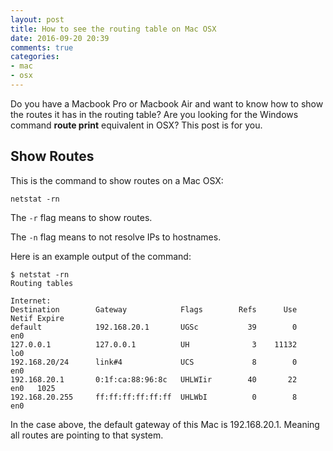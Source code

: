 ```yaml
---
layout: post
title: How to see the routing table on Mac OSX
date: 2016-09-20 20:39
comments: true
categories:
- mac
- osx
---
```

Do you have a Macbook Pro or Macbook Air and want to know how to show the routes it has in the routing table? Are you looking for the Windows command **route print** equivalent in OSX? This post is for you.

## Show Routes

This is the command to show routes on a Mac OSX:

```
netstat -rn
```

The `-r` flag means to show routes.

The `-n` flag means to not resolve IPs to hostnames.


Here is an example output of the command:

```
$ netstat -rn
Routing tables

Internet:
Destination        Gateway            Flags        Refs      Use   Netif Expire
default            192.168.20.1       UGSc           39        0     en0
127.0.0.1          127.0.0.1          UH              3    11132     lo0
192.168.20/24      link#4             UCS             8        0     en0
192.168.20.1       0:1f:ca:88:96:8c   UHLWIir        40       22     en0   1025
192.168.20.255     ff:ff:ff:ff:ff:ff  UHLWbI          0        8     en0
```

In the case above, the default gateway of this Mac is 192.168.20.1. Meaning all routes are pointing to that system.



